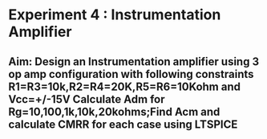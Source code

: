 # Experiment 4 : Instrumentation Amplifier
## Aim: Design an Instrumentation amplifier using 3 op amp configuration with following constraints R1=R3=10k,R2=R4=20K,R5=R6=10Kohm and Vcc=+/-15V Calculate Adm for Rg=10,100,1k,10k,20kohms;Find Acm and calculate CMRR for each case using LTSPICE 
